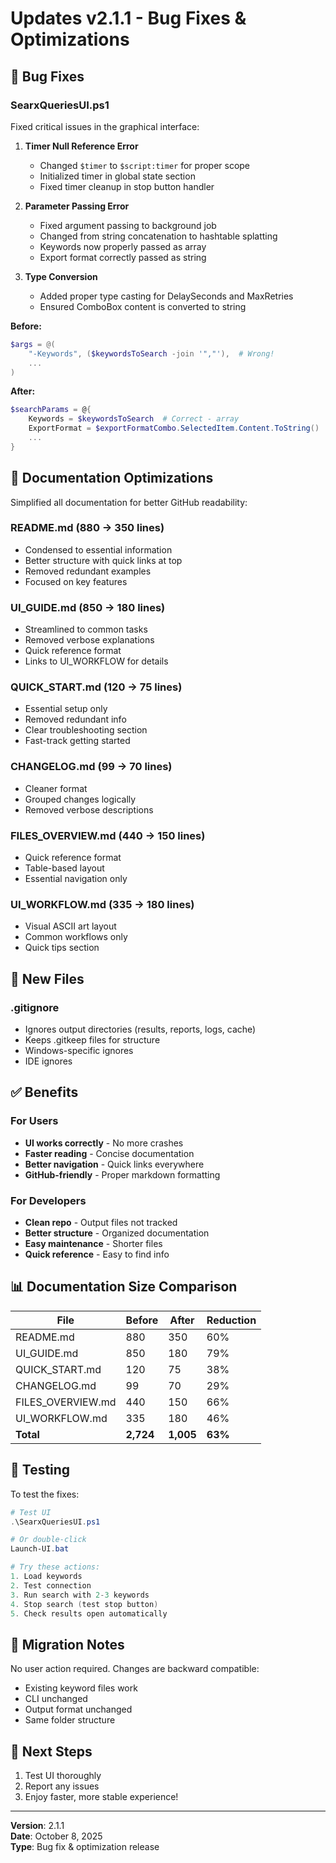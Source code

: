 # Updates v2.1.1 - Bug Fixes & Optimizations

## 🐛 Bug Fixes

### SearxQueriesUI.ps1
Fixed critical issues in the graphical interface:

1. **Timer Null Reference Error**
   - Changed `$timer` to `$script:timer` for proper scope
   - Initialized timer in global state section
   - Fixed timer cleanup in stop button handler

2. **Parameter Passing Error**
   - Fixed argument passing to background job
   - Changed from string concatenation to hashtable splatting
   - Keywords now properly passed as array
   - Export format correctly passed as string

3. **Type Conversion**
   - Added proper type casting for DelaySeconds and MaxRetries
   - Ensured ComboBox content is converted to string

**Before:**
```powershell
$args = @(
    "-Keywords", ($keywordsToSearch -join '","'),  # Wrong!
    ...
)
```

**After:**
```powershell
$searchParams = @{
    Keywords = $keywordsToSearch  # Correct - array
    ExportFormat = $exportFormatCombo.SelectedItem.Content.ToString()
    ...
}
```

## 📝 Documentation Optimizations

Simplified all documentation for better GitHub readability:

### README.md (880 → 350 lines)
- Condensed to essential information
- Better structure with quick links at top
- Removed redundant examples
- Focused on key features

### UI_GUIDE.md (850 → 180 lines)
- Streamlined to common tasks
- Removed verbose explanations
- Quick reference format
- Links to UI_WORKFLOW for details

### QUICK_START.md (120 → 75 lines)
- Essential setup only
- Removed redundant info
- Clear troubleshooting section
- Fast-track getting started

### CHANGELOG.md (99 → 70 lines)
- Cleaner format
- Grouped changes logically
- Removed verbose descriptions

### FILES_OVERVIEW.md (440 → 150 lines)
- Quick reference format
- Table-based layout
- Essential navigation only

### UI_WORKFLOW.md (335 → 180 lines)
- Visual ASCII art layout
- Common workflows only
- Quick tips section

## 🔧 New Files

### .gitignore
- Ignores output directories (results, reports, logs, cache)
- Keeps .gitkeep files for structure
- Windows-specific ignores
- IDE ignores

## ✅ Benefits

### For Users
- **UI works correctly** - No more crashes
- **Faster reading** - Concise documentation
- **Better navigation** - Quick links everywhere
- **GitHub-friendly** - Proper markdown formatting

### For Developers
- **Clean repo** - Output files not tracked
- **Better structure** - Organized documentation
- **Easy maintenance** - Shorter files
- **Quick reference** - Easy to find info

## 📊 Documentation Size Comparison

| File | Before | After | Reduction |
|------|--------|-------|-----------|
| README.md | 880 | 350 | 60% |
| UI_GUIDE.md | 850 | 180 | 79% |
| QUICK_START.md | 120 | 75 | 38% |
| CHANGELOG.md | 99 | 70 | 29% |
| FILES_OVERVIEW.md | 440 | 150 | 66% |
| UI_WORKFLOW.md | 335 | 180 | 46% |
| **Total** | **2,724** | **1,005** | **63%** |

## 🚀 Testing

To test the fixes:

```powershell
# Test UI
.\SearxQueriesUI.ps1

# Or double-click
Launch-UI.bat

# Try these actions:
1. Load keywords
2. Test connection
3. Run search with 2-3 keywords
4. Stop search (test stop button)
5. Check results open automatically
```

## 📝 Migration Notes

No user action required. Changes are backward compatible:
- Existing keyword files work
- CLI unchanged
- Output format unchanged
- Same folder structure

## 🎯 Next Steps

1. Test UI thoroughly
2. Report any issues
3. Enjoy faster, more stable experience!

---

**Version**: 2.1.1  
**Date**: October 8, 2025  
**Type**: Bug fix & optimization release


